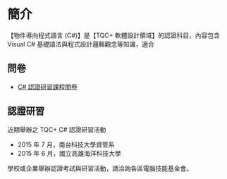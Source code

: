 # 簡介

【物件導向程式語言 (C#)】是【TQC+ 軟體設計領域】的認證科目，內容包含 Visual C# 基礎語法與程式設計邏輯觀念等知識，適合




## 問卷

* [C# 認證研習課程問卷](http://goo.gl/forms/8EkNBp0hDG)

## 認證研習

近期舉辦之 TQC+ C# 認證研習活動

* 2015 年 7 月，南台科技大學資管系
* 2015 年 6 月，國立高雄海洋科技大學

學校或企業舉辦認證考試與研習活動，請洽詢各區電腦技能基金會。